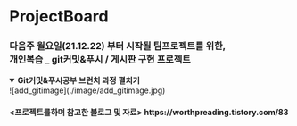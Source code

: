 # ProjectBoard

<h3>다음주 월요일(21.12.22) 부터 시작될 팀프로젝트를 위한, <br>
개인복습 _ git커밋&푸시 / 게시판 구현 프로젝트</h3>

<details open>
  
  <summary> 
    <b>Git커밋&푸시공부 브런치 과정 펼치기</b>
  </summary>
  <div>
  
   <a target="_blank" >
      ![add_gitimage](./image/add_gitimage.jpg)
  </a>
  
  </div>
</details>























<h4>
<프로젝트를하며 참고한 블로그 및 자료>
https://worthpreading.tistory.com/83
</h4>
